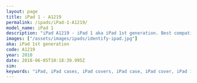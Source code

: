 ```yaml
---
layout: page
title: iPad 1 - A1219
permalink: /ipads/iPad-1-A1219/
model_name: iPad 1
description: "iPad A1219 - iPad 1 aka iPad 1st generation. Best compatible iPad cases for A1219"
images: ["/assets/images/ipads/identify-ipad.jpg"]
aka: iPad 1st generation
code: A1219
year: 2010
date: 2018-06-05T10:18:39.995Z
sim: 
keywords: "iPad, iPad cases, iPad covers, iPad case, iPad cover, iPad 1, iPad 1 case, A1219 case, A1219 cover, A1219, iPad 1st generation"
---
```


